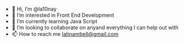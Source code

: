 - 👋 Hi, I’m @la10nay
- 👀 I’m interested in Front End Development
- 🌱 I’m currently learning Java Script
- 💞️ I’m looking to collaborate on anyand everything I can help out with 
- 📫 How to reach me latinambell@gmail.com

<!---
la10nay/la10nay is a ✨ special ✨ repository because its `README.md` (this file) appears on your GitHub profile.
You can click the Preview link to take a look at your changes.
--->
